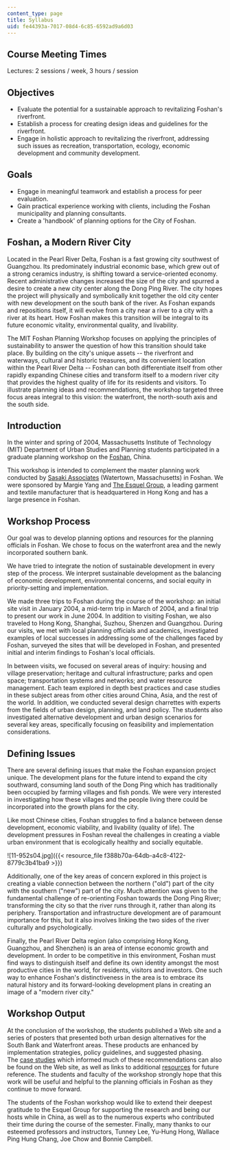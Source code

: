 ```yaml
---
content_type: page
title: Syllabus
uid: fe44393a-7017-08d4-6c85-6592ad9a6d03
---
```


Course Meeting Times
--------------------

Lectures: 2 sessions / week, 3 hours / session

Objectives
----------

*   Evaluate the potential for a sustainable approach to revitalizing Foshan's riverfront.
*   Establish a process for creating design ideas and guidelines for the riverfront.
*   Engage in holistic approach to revitalizing the riverfront, addressing such issues as recreation, transportation, ecology, economic development and community development.

Goals
-----

*   Engage in meaningful teamwork and establish a process for peer evaluation.
*   Gain practical experience working with clients, including the Foshan municipality and planning consultants.
*   Create a 'handbook' of planning options for the City of Foshan.

Foshan, a Modern River City
---------------------------

Located in the Pearl River Delta, Foshan is a fast growing city southwest of Guangzhou. Its predominately industrial economic base, which grew out of a strong ceramics industry, is shifting toward a service-oriented economy. Recent administrative changes increased the size of the city and spurred a desire to create a new city center along the Dong Ping River. The city hopes the project will physically and symbolically knit together the old city center with new development on the south bank of the river. As Foshan expands and repositions itself, it will evolve from a city near a river to a city with a river at its heart. How Foshan makes this transition will be integral to its future economic vitality, environmental quality, and livability.

The MIT Foshan Planning Workshop focuses on applying the principles of sustainability to answer the question of how this transition should take place. By building on the city's unique assets -- the riverfront and waterways, cultural and historic treasures, and its convenient location within the Pearl River Delta -- Foshan can both differentiate itself from other rapidly expanding Chinese cities and transform itself to a modern river city that provides the highest quality of life for its residents and visitors. To illustrate planning ideas and recommendations, the workshop targeted three focus areas integral to this vision: the waterfront, the north-south axis and the south side.

Introduction
------------

In the winter and spring of 2004, Massachusetts Institute of Technology (MIT) Department of Urban Studies and Planning students participated in a graduate planning workshop on the [Foshan](http://www.foshan.gov.cn/english/), China.

This workshop is intended to complement the master planning work conducted by [Sasaki Associates](http://www.sasaki.com/) (Watertown, Massachusetts) in Foshan. We were sponsored by Margie Yang and [The Esquel Group](http://www.esquel.com/), a leading garment and textile manufacturer that is headquartered in Hong Kong and has a large presence in Foshan.

Workshop Process
----------------

Our goal was to develop planning options and resources for the planning officials in Foshan. We chose to focus on the waterfront area and the newly incorporated southern bank.

We have tried to integrate the notion of sustainable development in every step of the process. We interpret sustainable development as the balancing of economic development, environmental concerns, and social equity in priority-setting and implementation.

We made three trips to Foshan during the course of the workshop: an initial site visit in January 2004, a mid-term trip in March of 2004, and a final trip to present our work in June 2004. In addition to visiting Foshan, we also traveled to Hong Kong, Shanghai, Suzhou, Shenzen and Guangzhou. During our visits, we met with local planning officials and academics, investigated examples of local successes in addressing some of the challenges faced by Foshan, surveyed the sites that will be developed in Foshan, and presented initial and interim findings to Foshan's local officials.

In between visits, we focused on several areas of inquiry: housing and village preservation; heritage and cultural infrastructure; parks and open space; transportation systems and networks; and water resource management. Each team explored in depth best practices and case studies in these subject areas from other cities around China, Asia, and the rest of the world. In addition, we conducted several design charrettes with experts from the fields of urban design, planning, and land policy. The students also investigated alternative development and urban design scenarios for several key areas, specifically focusing on feasibility and implementation considerations.

Defining Issues
---------------

There are several defining issues that make the Foshan expansion project unique. The development plans for the future intend to expand the city southward, consuming land south of the Dong Ping which has traditionally been occupied by farming villages and fish ponds. We were very interested in investigating how these villages and the people living there could be incorporated into the growth plans for the city.

Like most Chinese cities, Foshan struggles to find a balance between dense development, economic viability, and livability (quality of life). The development pressures in Foshan reveal the challenges in creating a viable urban environment that is ecologically healthy and socially equitable.

![11-952s04.jpg]({{< resource_file f388b70a-64db-a4c8-4122-8779c3b41ba9 >}})

Additionally, one of the key areas of concern explored in this project is creating a viable connection between the northern ("old") part of the city with the southern ("new") part of the city. Much attention was given to the fundamental challenge of re-orienting Foshan towards the Dong Ping River; transforming the city so that the river runs through it, rather than along its periphery. Transportation and infrastructure development are of paramount importance for this, but it also involves linking the two sides of the river culturally and psychologically.

Finally, the Pearl River Delta region (also comprising Hong Kong, Guangzhou, and Shenzhen) is an area of intense economic growth and development. In order to be competitive in this environment, Foshan must find ways to distinguish itself and define its own identity amongst the most productive cities in the world, for residents, visitors and investors. One such way to enhance Foshan's distinctiveness in the area is to embrace its natural history and its forward-looking development plans in creating an image of a "modern river city."

Workshop Output
---------------

At the conclusion of the workshop, the students published a Web site and a series of posters that presented both urban design alternatives for the South Bank and Waterfront areas. These products are enhanced by implementation strategies, policy guidelines, and suggested phasing. The [case studies](https://mitsloan.mit.edu/LearningEdge/) which informed much of these recommendations can also be found on the Web site, as well as links to additional [resources](https://mitsloan.mit.edu/LearningEdge/Pages/default.aspx) for future reference. The students and faculty of the workshop strongly hope that this work will be useful and helpful to the planning officials in Foshan as they continue to move forward.

The students of the Foshan workshop would like to extend their deepest gratitude to the Esquel Group for supporting the research and being our hosts while in China, as well as to the numerous experts who contributed their time during the course of the semester. Finally, many thanks to our esteemed professors and instructors, Tunney Lee, Yu-Hung Hong, Wallace Ping Hung Chang, Joe Chow and Bonnie Campbell.
